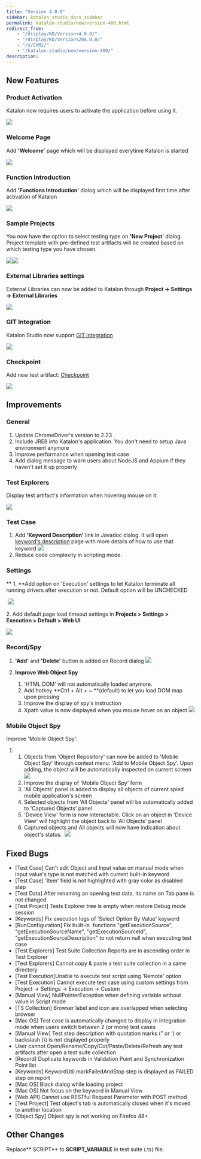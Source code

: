 ```yaml
---
title: "Version 4.0.0"
sidebar: katalon_studio_docs_sidebar
permalink: katalon-studio/new/version-400.html
redirect_from:
    - "/display/KD/Version+4.0.0/"
    - "/display/KD/Version%204.0.0/"
    - "/x/CYMi/"
    - "/katalon-studio/new/version-400/"
description:
---
```

New Features
------------

### Product Activation

Katalon now requires users to activate the application before using it.

![](https://github.com/katalon-studio/docs-images/raw/master/katalon-studio/new/version-400/image2016-9-7-173A543A17.png)

### Welcome Page

Add **'Welcome'** page which will be displayed everytime Katalon is started

![](https://github.com/katalon-studio/docs-images/raw/master/katalon-studio/new/version-400/image2016-9-7-113A373A5.png)

### Function Introduction

Add **'Functions Introduction'** dialog which will be displayed first time after activation of Katalon

![](https://github.com/katalon-studio/docs-images/raw/master/katalon-studio/new/version-400/image2016-9-7-113A383A13.png)

### Sample Projects

You now have the option to select testing type on **'New Project**' dialog. Project template with pre-defined test artifacts will be created based on which testing type you have chosen.

![](https://github.com/katalon-studio/docs-images/raw/master/katalon-studio/new/version-400/image2016-8-28-103A63A4.png)![](https://github.com/katalon-studio/docs-images/raw/master/katalon-studio/new/version-400/image2016-8-28-103A63A14.png)

### External Libraries settings

External Libraries can now be added to Katalon through **Project -> Settings -> External Libraries**

![](https://github.com/katalon-studio/docs-images/raw/master/katalon-studio/new/version-400/image2016-8-28-93A503A44.png)

### GIT Integration

Katalon Studio now support [GIT Integration](/pages/viewpage.action?pageId=2261849)

![](https://github.com/katalon-studio/docs-images/raw/master/katalon-studio/new/version-400/image2016-9-7-123A443A51.png)

### Checkpoint

Add new test artifact: [Checkpoint](/pages/viewpage.action?pageId=2261817)

![](https://github.com/katalon-studio/docs-images/raw/master/katalon-studio/new/version-400/image2016-9-7-123A433A24.png)

Improvements
------------

### General

1.  Update ChromeDriver's version to 2.23
2.  Include JRE8 into Katalon's application. You don't need to setup Java environment anymore
3.  Improve performance when opening test case
4.  Add dialog message to warn users about NodeJS and Appium if they haven't set it up properly

### Test Explorers

Display test artifact's information when hovering mouse on it:

![](https://github.com/katalon-studio/docs-images/raw/master/katalon-studio/new/version-400/image2016-9-7-203A503A5.png)

### Test Case

1.  Add **'Keyword Description'** link in Javadoc dialog. It will open [keyword's description](http://docs.katalon.com/display/KD/Keyword+Index) page with more details of how to use that keyword
    ![](https://github.com/katalon-studio/docs-images/raw/master/katalon-studio/new/version-400/image2016-8-28-93A523A28.png)
2.  Reduce code complexity in scripting mode. 

### Settings

** 1. **Add option on 'Execution' settings to let Katalon terminate all running drivers after execution or not. Default option will be UNCHECKED

 ![](https://github.com/katalon-studio/docs-images/raw/master/katalon-studio/new/version-400/image2016-9-7-203A533A29.png)

2. Add default page load timeout settings in **Projects > Settings > Execution > Default > Web UI**

![](https://github.com/katalon-studio/docs-images/raw/master/katalon-studio/new/version-400/image2016-8-28-103A593A43.png)

### Record/Spy

1.  **'Add'** and **'Delete'** button is added on Record dialog
    ![](https://github.com/katalon-studio/docs-images/raw/master/katalon-studio/new/version-400/image2016-8-28-93A553A52.png)


2.  **Improve Web Object Spy**
    1.  'HTML DOM' will not automatically loaded anymore.
    2.  Add hotkey **Ctrl + Alt + ~ **(default) to let you load DOM map upon pressing
    3.  Improve the display of spy's instruction
    4.  Xpath value is now displayed when you mouse hover on an object
        ![](https://github.com/katalon-studio/docs-images/raw/master/katalon-studio/new/version-400/image2016-8-28-103A13A47.png)



### Mobile Object Spy

Improve 'Mobile Object Spy':

1.  1.  Objects from 'Object Repository' can now be added to 'Mobile Object Spy' through context menu: 'Add to Mobile Object Spy'. Upon adding, the object will be automatically inspected on current screen
        ![](https://github.com/katalon-studio/docs-images/raw/master/katalon-studio/new/version-400/image2016-8-28-123A23A5.png)
    2.  Improve the display of 'Mobile Object Spy' form
    3.  'All Objects' panel is added to display all objects of current spied mobile application's screen
    4.  Selected objects from 'All Objects' panel will be automatically added to 'Captured Objects' panel
    5.  'Device View' form is now interactable. Click on an object in 'Device View' will highlight the object back to 'All Objects' panel
    6.  Captured objects and All objects will now have indication about object's status. 
        ![](https://github.com/katalon-studio/docs-images/raw/master/katalon-studio/new/version-400/image2016-8-28-113A593A48.png)

Fixed Bugs
----------

*   \[Test Case\] Can't edit Object and Input value on manual mode when input value's type is not matched with current built-in keyword
*   \[Test Case\] 'Item' field is not highlighted with gray color as disabled step
*   \[Test Data\] After renaming an opening test data, its name on Tab pane is not changed
*   \[Test Project\] Tests Explorer tree is empty when restore Debug mode session
*   \[Keywords\] Fix execution logs of 'Select Option By Value' keyword
*   \[RunConfiguration\] Fix built-in  functions "getExecutionSource", "getExecutionSourceName", "getExecutionSourceId", "getExecutionSourceDescription" to not return null when executing test case
*   \[Test Explorers\] Test Suite Collection Reports are in ascending order in Test Explorer
*   \[Test Explorers\] Cannot copy & paste a test suite collection in a same directory
*   \[Test Execution\[Unable to execute test script using 'Remote' option
*   \[Test Execution\] Cannot execute test case using custom settings from Project -> Settings -> Execution -> Custom
*   \[Manual View\] NullPointerException when defining variable without value in Script mode
*   \[TS Collection\] Browser label and icon are overlapped when selecting browser
*   \[Mac OS\] Test case is automatically changed to display in Integration mode when users switch between 2 (or more) test cases
*   \[Manual View\] Test step description with quotation marks (" or ') or backslash (\\) is not displayed properly
*   User cannot Open/Rename/Copy/Cut/Paste/Delete/Refresh any test artifacts after open a test suite collection
*   \[Record\] Duplicate keywords in Validation Point and Synchronization Point list
*   \[Keywords\] KeywordUtil.markFailedAndStop step is displayed as FAILED step on report
*   \[Mac OS\] Black dialog while loading project
*   \[Mac OS\] Not focus on the keyword in Manual View
*   \[Web API\] Cannot use RESTful Request Parameter with POST method
*   \[Test Project\] Test object's tab is automatically closed when it's moved to another location
*   \[Object Spy\] Object spy is not working on Firefox 48+

Other Changes
-------------

Replace** <type>SCRIPT<type>** to **<type>SCRIPT_VARIABLE</type>** in test suite (.ts) file.